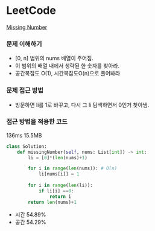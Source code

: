 # LeetCode
[Missing Number](https://leetcode.com/explore/challenge/card/march-leetcoding-challenge-2021/588/week-1-march-1st-march-7th/3659/)

### 문제 이해하기
- [0, n] 범위의 nums 배열이 주어짐.
- 이 범위의 배열 내에서 생략된 한 숫자를 찾아라.
- 공간복잡도 O(1), 시간복잡도O(n)으로 풀어봐라

### 문제 접근 방법
- 방문하면 li를 1로 바꾸고, 다시 그 li 탐색하면서 0인거 찾아냄.


### 접근 방법을 적용한 코드
136ms 15.5MB
```python
class Solution:
    def missingNumber(self, nums: List[int]) -> int:
        li = [0]*(len(nums)+1)

        for i in range(len(nums)): # O(n)
            li[nums[i]] = 1
        
        for i in range(len(li)):
            if li[i] ==0:
                return i
        return len(nums)+1
```
- 시간 54.89%
- 공간 54.29%
